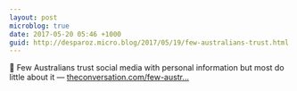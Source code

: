 ```yaml
---
layout: post
microblog: true
date: 2017-05-20 05:46 +1000
guid: http://desparoz.micro.blog/2017/05/19/few-australians-trust.html
---
```

🔗 Few Australians trust social media with personal information but most do little about it — [theconversation.com/few-austr...](http://theconversation.com/few-australians-trust-social-media-with-personal-information-but-most-do-little-about-it-78005)
